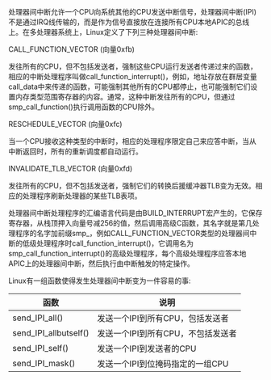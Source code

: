 处理器间中断允许一个CPU向系统其他的CPU发送中断信号，处理器间中断(IPI)不是通过IRQ线传输的，而是作为信号直接放在连接所有CPU本地APIC的总线上。在多处理器系统上，Linux定义了下列三种处理器间中断: 

CALL_FUNCTION_VECTOR (向量0xfb)

发往所有的CPU，但不包括发送者，强制这些CPU运行发送者传递过来的函数，相应的中断处理程序叫做call_function_interrupt()，例如，地址存放在群居变量call_data中来传递的函数，可能强制其他所有的CPU都停止，也可能强制它们设置内存类型范围寄存器的内容。通常，这种中断发往所有的CPU，但通过smp_call_function()执行调用函数的CPU除外。

RESCHEDULE_VECTOR (向量0xfc)

当一个CPU接收这种类型的中断时，相应的处理程序限定自己来应答中断，当从中断返回时，所有的重新调度都自动运行。

INVALIDATE_TLB_VECTOR (向量0xfd)

发往所有的CPU，但不包括发送者，强制它们的转换后援缓冲器TLB变为无效。相应的处理程序刷新处理器的某些TLB表项。

处理器间中断处理程序的汇编语言代码是由BUILD_INTERRUPT宏产生的，它保存寄存器，从栈顶押入向量号减256的值，然后调用高级C函数，其名字就是第几处理程序的名字加前缀smp_，例如CALL_FUNCTION_VECTOR类型的处理器间中断的低级处理程序时call_function_interrupt()，它调用名为smp_call_function_interrupt()的高级处理程序，每个高级处理程序应答本地APIC上的处理器间中断，然后执行由中断触发的特定操作。

Linux有一组函数使得发生处理器间中断变为一件容易的事: 

函数 | 说明
---|---
send_IPI_all() | 发送一个IPI到所有CPU，包括发送者
send_IPI_allbutself() | 发送一个IPI到所有CPU，不包括发送者
send_IPI_self() | 发送一个IPI到发送者的CPU
send_IPI_mask() | 发送一个IPI到位掩码指定的一组CPU